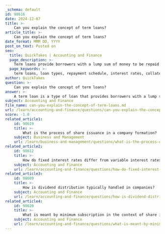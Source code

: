 ```yaml
---
_schema: default
id: 98616
date: 2024-12-07
title: >-
    Can you explain the concept of term loans?
article_title: >-
    Can you explain the concept of term loans?
date_format: MMM DD, YYYY
post_on_text: Posted on
seo:
  title: QuickTakes | Accounting and Finance
  page_description: >-
    Term loans provide borrowers with a lump sum of money to be repaid over a set period, featuring fixed or floating interest rates. They are commonly used for business expansion and financing large expenses.
  page_keywords: >-
    term loans, loan types, repayment schedule, interest rates, collateral, personal loans, business loans, financial tools, lump sum payment, application process
author: QuickTakes
question: >-
    Can you explain the concept of term loans?
answer: >-
    A term loan is a type of loan that provides borrowers with a lump sum of money, which is repaid over a predetermined period, known as the loan term. These loans typically have a specified repayment schedule and can feature either a fixed or floating interest rate. Term loans are commonly used for various purposes, such as funding business expansion, purchasing equipment, or financing large personal expenses.\n\n### Key Features of Term Loans:\n\n1. **Repayment Schedule**: Term loans are repaid in regular installments, often referred to as Equated Monthly Installments (EMIs). The repayment period can vary significantly, ranging from one year for smaller loans to 30 years or more for larger loans.\n\n2. **Interest Rates**: The interest rate on a term loan can be fixed, meaning it remains constant throughout the loan term, or floating, where it may change based on market conditions.\n\n3. **Lump Sum Payment**: Unlike lines of credit, which allow borrowers to withdraw funds as needed, term loans provide a one-time lump sum that must be repaid according to the agreed-upon schedule.\n\n4. **Collateral Requirements**: Many term loans require collateral, which is an asset pledged by the borrower to secure the loan. This can include property, equipment, or other valuable assets.\n\n5. **Types of Term Loans**: There are various types of term loans, including short-term loans (typically less than one year), medium-term loans (one to five years), and long-term loans (more than five years). Each type serves different financial needs and purposes.\n\n6. **Application Process**: To obtain a term loan, borrowers typically apply through banks, credit unions, or online lenders. The lender evaluates the borrower's financial situation, creditworthiness, and ability to repay the loan before extending an offer.\n\n### Example of a Term Loan:\nFor instance, if a company wants to borrow $1 million to build a factory, it may negotiate a term loan with a bank for a 10-year period with quarterly payments and a 7% interest rate. This structure allows the company to manage its cash flow while investing in growth.\n\nIn summary, term loans are a vital financial tool for both individuals and businesses, providing the necessary capital for significant investments while ensuring a structured repayment plan.
subject: Accounting and Finance
file_name: can-you-explain-the-concept-of-term-loans.md
url: /learn/accounting-and-finance/questions/can-you-explain-the-concept-of-term-loans
score: -1.0
related_article1:
    id: 98619
    title: >-
        What is the process of share issuance in a company formation?
    subject: Business and Management
    url: /learn/business-and-management/questions/what-is-the-process-of-share-issuance-in-a-company-formation
related_article2:
    id: 98612
    title: >-
        How do fixed interest rates differ from variable interest rates?
    subject: Accounting and Finance
    url: /learn/accounting-and-finance/questions/how-do-fixed-interest-rates-differ-from-variable-interest-rates
related_article3:
    id: 98609
    title: >-
        How is dividend distribution typically handled in companies?
    subject: Accounting and Finance
    url: /learn/accounting-and-finance/questions/how-is-dividend-distribution-typically-handled-in-companies
related_article4:
    id: 98620
    title: >-
        What is meant by minimum subscription in the context of share issuance?
    subject: Accounting and Finance
    url: /learn/accounting-and-finance/questions/what-is-meant-by-minimum-subscription-in-the-context-of-share-issuance
---
```


&nbsp;